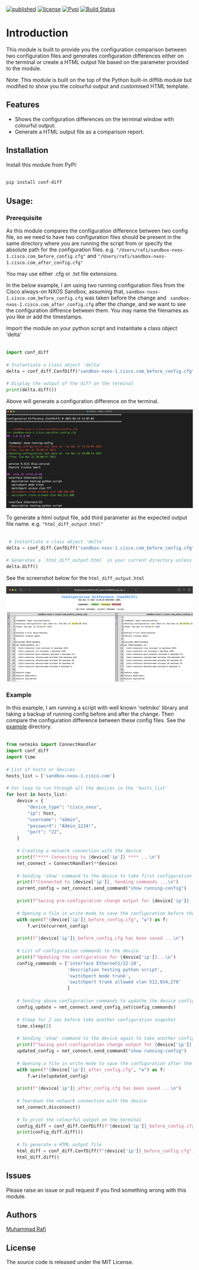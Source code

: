[![published](https://static.production.devnetcloud.com/codeexchange/assets/images/devnet-published.svg)](https://developer.cisco.com/codeexchange/github/repo/muhammad-rafi/conf_diff)
[![license](https://img.shields.io/github/license/abatilo/actions-poetry.svg)](https://github.com/muhammad-rafi/conf_diff/blob/main/LICENSE)
[![Pypi](https://img.shields.io/pypi/v/conf_diff.svg)](https://pypi.org/project/conf-diff/) 
[![Build Status](https://github.com/muhammad-rafi/conf_diff/actions/workflows/main.yml/badge.svg)](https://github.com/muhammad-rafi/conf_diff/actions)

# Introduction

This module is built to provide you the configuration comparison between two configuration files and generates configuration differences either on the terminal or create a HTML output file based on the parameter provided to the module.

Note: This module is built on the top of the Python built-in difflib module but modified to show you the colourful output and customised HTML template.

## Features

* Shows the configuration differences on the terminal window with colourful output.
* Generate a HTML output file as a comparison report.

## Installation

Install this module from PyPI:

```sh

pip install conf-diff

```

## Usage:

### Prerequisite
As this module compares the configuration difference between two config file, so we need to have two configuration files should be present in the same directory where you are running the script from or specify the absolute path for the configuration files. e.g. `"/Users/rafi/sandbox-nxos-1.cisco.com_before_config.cfg"` and `"/Users/rafi/sandbox-nxos-1.cisco.com_after_config.cfg"
`

You may use either .cfg or .txt file extensions.

In the below example, I am using two running configuration files from the Cisco always-on NXOS Sandbox, assuming that, `sandbox-nxos-1.cisco.com_before_config.cfg` was taken before the change and ` sandbox-nxos-1.cisco.com_after_config.cfg` after the change, and we want to see the configuration diffrence between them. You may name the filenames as you like or add the timestamps.

Import the module on your python script and instantiate a class object 'delta'

```python

import conf_diff

# Instantiate a class object 'delta'
delta = conf_diff.ConfDiff("sandbox-nxos-1.cisco.com_before_config.cfg", "sandbox-nxos-1.cisco.com_after_config.cfg")

# Display the output of the diff on the terminal 
print(delta.diff())

```

Above will generate a configuration difference on the terminal. 

![App Screenshot](https://github.com/muhammad-rafi/conf_diff/blob/main/images/cli_output.png)

To generate a html output file, add third parameter as the expected output file name. e.g. `"html_diff_output.html"`

```python

 # Instantiate a class object 'delta'
delta = conf_diff.ConfDiff("sandbox-nxos-1.cisco.com_before_config.cfg", "sandbox-nxos-1.cisco.com_after_config.cfg", "html_diff_output.html")

# Generates a `html_diff_output.html` in your current directory unless expected full path is specified.
delta.diff()

```

See the screenshot below for the `html_diff_output.html`

![App Screenshot](https://github.com/muhammad-rafi/conf_diff/blob/main/images/html_output_file.png)

### Example
In this example, I am running a script with well known 'netmiko' library and taking a backup of running config before and after the change. Then compare the configuration difference between these config files. See the [example](https://github.com/muhammad-rafi/conf_diff/tree/main/examples) directory. 


```python

from netmiko import ConnectHandler
import conf_diff
import time

# List of hosts or devices
hosts_list = ['sandbox-nxos-1.cisco.com']

# For loop to run through all the devices in the 'hosts_list'
for host in hosts_list:
    device = {
        "device_type": "cisco_nxos",
        "ip": host,
        "username": "admin",
        "password": "Admin_1234!",
        "port": "22",
    }

    # Creating a network connection with the device
    print(f"**** Connecting to {device['ip']} **** ...\n")
    net_connect = ConnectHandler(**device)

    # Sending 'show' command to the device to take first configuration snapshot before updating the device
    print(f"Connected to {device['ip']}, Sending commands ...\n")
    current_config = net_connect.send_command("show running-config")

    print(f"Saving pre-configuration change output for {device['ip']} ...\n")

    # Opening a file in write mode to save the configuration before the change
    with open(f"{device['ip']}_before_config.cfg", "w") as f:
        f.write(current_config)

    print(f"{device['ip']}_before_config.cfg has been saved ...\n")

    # List of configuration commands to the device
    print(f"Updating the configuration for {device['ip']}...\n")
    config_commands = ['interface Ethernet1/22-28',
                       'description testing python script',
                       'switchport mode trunk',
                       'switchport trunk allowed vlan 512,654,278'
                       ]

    # Sending above configuration commands to updathe the device configuration
    config_update = net_connect.send_config_set(config_commands)

    # Sleep for 2 sec before take another configuration snapshot
    time.sleep(2)

    # Sending 'show' command to the device again to take another configuration snapshot after the change
    print(f"Saving post-configuration change output for {device['ip']} ...\n")
    updated_config = net_connect.send_command("show running-config")

    # Opening a file in write mode to save the configuration after the change
    with open(f"{device['ip']}_after_config.cfg", "w") as f:
        f.write(updated_config)

    print(f"{device['ip']}_after_config.cfg has been saved ...\n")

    # Teardown the network connection with the device
    net_connect.disconnect()

    # To print the colourful output on the terminal
    config_diff = conf_diff.ConfDiff(f"{device['ip']}_before_config.cfg", f"{device['ip']}_after_config.cfg")
    print(config_diff.diff())

    # To generate a HTML output file
    html_diff = conf_diff.ConfDiff(f"{device['ip']}_before_config.cfg", f"{device['ip']}_after_config.cfg", "html_diff_output.html")
    html_diff.diff()

```

## Issues
Please raise an issue or pull request if you find something wrong with this module.

## Authors
[Muhammad Rafi](https://github.com/muhammad-rafi)

## License
The source code is released under the MIT License.
